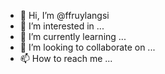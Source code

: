 - 👋 Hi, I’m @ffruylangsi
- 👀 I’m interested in ...
- 🌱 I’m currently learning ...
- 💞️ I’m looking to collaborate on ...
- 📫 How to reach me ...

<!---
ffruylangsi/ffruylangsi is a ✨ special ✨ repository because its `README.md` (this file) appears on your GitHub profile.
You can click the Preview link to take a look at your changes.
--->
